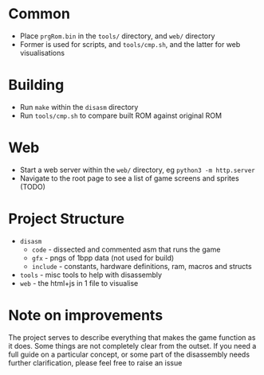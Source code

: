 # Common
* Place `prgRom.bin` in the `tools/` directory, and `web/` directory
* Former is used for scripts, and `tools/cmp.sh`, and the latter for web visualisations

# Building
* Run `make` within the `disasm` directory
* Run `tools/cmp.sh` to compare built ROM against original ROM

# Web
* Start a web server within the `web/` directory, eg `python3 -m http.server`
* Navigate to the root page to see a list of game screens and sprites (TODO)

# Project Structure
* `disasm`
  * `code` - dissected and commented asm that runs the game
  * `gfx` - pngs of 1bpp data (not used for build)
  * `include` - constants, hardware definitions, ram, macros and structs
* `tools` - misc tools to help with disassembly
* `web` - the html+js in 1 file to visualise

# Note on improvements
The project serves to describe everything that makes the game function as it does. Some things are not completely clear from the outset. If you need a full guide on a particular concept, or some part of the disassembly needs further clarification, please feel free to raise an issue